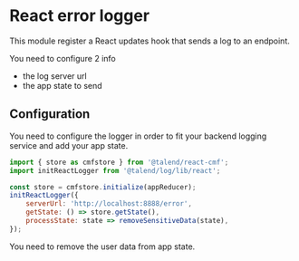 # React error logger

This module register a React updates hook that sends a log to an endpoint.

You need to configure 2 info
* the log server url
* the app state to send

## Configuration

You need to configure the logger in order to fit your backend logging service and add your app state.

```javascript
import { store as cmfstore } from '@talend/react-cmf';
import initReactLogger from '@talend/log/lib/react';

const store = cmfstore.initialize(appReducer);
initReactLogger({
    serverUrl: 'http://localhost:8888/error',
    getState: () => store.getState(),
    processState: state => removeSensitiveData(state),
});

```

You need to remove the user data from app state.
